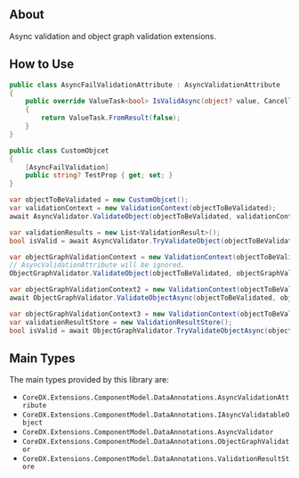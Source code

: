 ## About
Async validation and object graph validation extensions.

## How to Use
``` csharp
public class AsyncFailValidationAttribute : AsyncValidationAttribute
{
    public override ValueTask<bool> IsValidAsync(object? value, CancellationToken cancellationToken = default)
    {
        return ValueTask.FromResult(false);
    }
}

public class CustomObjcet
{
    [AsyncFailValidation]
    public string? TestProp { get; set; }
}

var objectToBeValidated = new CustomObjcet();
var validationContext = new ValidationContext(objectToBeValidated);
await AsyncValidator.ValidateObject(objectToBeValidated, validationContext, true);

var validationResults = new List<ValidationResult>();
bool isValid = await AsyncValidator.TryValidateObject(objectToBeValidated, validationContext, validationResults, true);

var objectGraphValidationContext = new ValidationContext(objectToBeValidated);
// AsyncValidationAttribute will be ignored.
ObjectGraphValidator.ValidateObject(objectToBeValidated, objectGraphValidationContext, true);

var objectGraphValidationContext2 = new ValidationContext(objectToBeValidated);
await ObjectGraphValidator.ValidateObjectAsync(objectToBeValidated, objectGraphValidationContext2, true);

var objectGraphValidationContext3 = new ValidationContext(objectToBeValidated);
var validationResultStore = new ValidationResultStore();
bool isValid = await ObjectGraphValidator.TryValidateObjectAsync(objectToBeValidated, objectGraphValidationContext3, validationResultStore, true);
```

## Main Types
The main types provided by this library are:
* `CoreDX.Extensions.ComponentModel.DataAnnotations.AsyncValidationAttribute`
* `CoreDX.Extensions.ComponentModel.DataAnnotations.IAsyncValidatableObject`
* `CoreDX.Extensions.ComponentModel.DataAnnotations.AsyncValidator`
* `CoreDX.Extensions.ComponentModel.DataAnnotations.ObjectGraphValidator`
* `CoreDX.Extensions.ComponentModel.DataAnnotations.ValidationResultStore`
